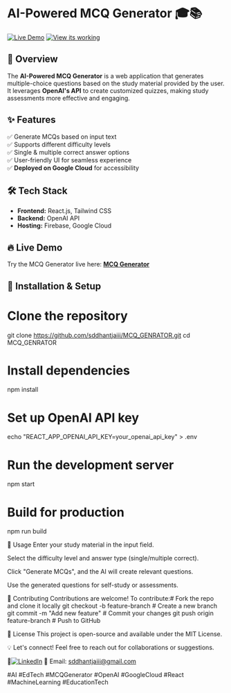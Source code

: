 # AI-Powered MCQ Generator 🎓📚  

[![Live Demo](https://img.shields.io/badge/Live-Demo-green)](https://mcq-gen-121-f69a8.web.app/)
[![View its working](https://img.shields.io/github/view/sddhantjaiii/MCQ_GENRATOR)](https://youtu.be/WR3zBZqFtHk)

## 🚀 Overview  

The **AI-Powered MCQ Generator** is a web application that generates multiple-choice questions based on the study material provided by the user. It leverages **OpenAI's API** to create customized quizzes, making study assessments more effective and engaging.

## ✨ Features  

✅ Generate MCQs based on input text  
✅ Supports different difficulty levels  
✅ Single & multiple correct answer options  
✅ User-friendly UI for seamless experience  
✅ **Deployed on Google Cloud** for accessibility  

## 🛠️ Tech Stack  

- **Frontend:** React.js, Tailwind CSS  
- **Backend:** OpenAI API  
- **Hosting:** Firebase, Google Cloud  

## 🔥 Live Demo  

Try the MCQ Generator live here: **[MCQ Generator](https://mcq-gen-121-f69a8.web.app/)**  

## 🚀 Installation & Setup  


# Clone the repository
git clone https://github.com/sddhantjaiii/MCQ_GENRATOR.git
cd MCQ_GENRATOR

# Install dependencies
npm install

# Set up OpenAI API key
echo "REACT_APP_OPENAI_API_KEY=your_openai_api_key" > .env

# Run the development server
npm start

# Build for production
npm run build


🎯 Usage
Enter your study material in the input field.

Select the difficulty level and answer type (single/multiple correct).

Click "Generate MCQs", and the AI will create relevant questions.

Use the generated questions for self-study or assessments.

🤝 Contributing
Contributions are welcome! To contribute:# Fork the repo and clone it locally
git checkout -b feature-branch  # Create a new branch
git commit -m "Add new feature"  # Commit your changes
git push origin feature-branch   # Push to GitHub

📜 License
This project is open-source and available under the MIT License.

💡 Let's connect!
Feel free to reach out for collaborations or suggestions.

🚀[![LinkedIn](https://img.shields.io/badge/LinkedIn-Connect-blue)](https://www.linkedin.com/in/sddhantjaiii/)
📧 Email: sddhantjaiii@gmail.com

#AI #EdTech #MCQGenerator #OpenAI #GoogleCloud #React #MachineLearning #EducationTech
